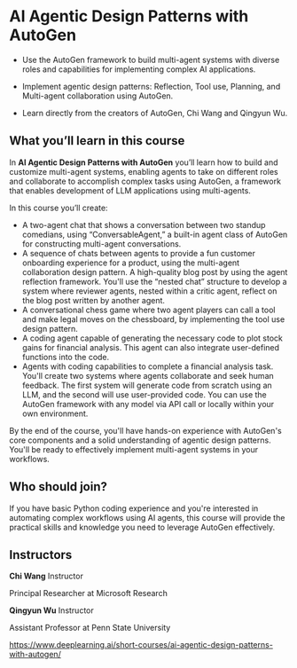 # AI Agentic Design Patterns with AutoGen

* Use the AutoGen framework to build multi-agent systems with diverse roles and capabilities for implementing complex AI applications.

* Implement agentic design patterns: Reflection, Tool use, Planning, and Multi-agent collaboration using AutoGen.

* Learn directly from the creators of AutoGen, Chi Wang and Qingyun Wu.

## What you’ll learn in this course

In __AI Agentic Design Patterns with AutoGen__ you’ll learn how to build and customize multi-agent systems, enabling agents to take on different roles and collaborate to accomplish complex tasks using AutoGen, a framework that enables development of LLM applications using multi-agents.

In this course you’ll create: 

* A two-agent chat that shows a conversation between two standup comedians, using “ConversableAgent,” a built-in agent class of AutoGen for constructing multi-agent conversations. 
* A sequence of chats between agents to provide a fun customer onboarding experience for a product, using the multi-agent collaboration design pattern.
A high-quality blog post by using the agent reflection framework. You'll use the “nested chat” structure to develop a system where reviewer agents, nested within a critic agent, reflect on the blog post written by another agent.
* A conversational chess game where two agent players can call a tool and make legal moves on the chessboard, by implementing the tool use design pattern.
* A coding agent capable of generating the necessary code to plot stock gains for financial analysis. This agent can also integrate user-defined functions into the code.
* Agents with coding capabilities to complete a financial analysis task. You'll create two systems where agents collaborate and seek human feedback. The first system will generate code from scratch using an LLM, and the second will use user-provided code.
You can use the AutoGen framework with any model via API call or locally within your own environment.

By the end of the course, you'll have hands-on experience with AutoGen's core components and a solid understanding of agentic design patterns. You'll be ready to effectively implement multi-agent systems in your workflows.

## Who should join?

If you have basic Python coding experience and you're interested in automating complex workflows using AI agents, this course will provide the practical skills and knowledge you need to leverage AutoGen effectively.

## Instructors

__Chi Wang__
Instructor

Principal Researcher at Microsoft Research

__Qingyun Wu__
Instructor

Assistant Professor at Penn State University

https://www.deeplearning.ai/short-courses/ai-agentic-design-patterns-with-autogen/
